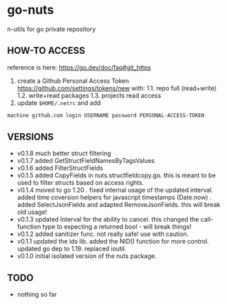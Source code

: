 # go-nuts

n-utils for go private repository

## HOW-TO ACCESS

reference is here: <https://go.dev/doc/faq#git_https>

1. create a Github Personal Access Token <https://github.com/settings/tokens/new> with:
  1.1. repo full (read+write)
  1.2. write+read packages
  1.3. projects read access
2. update ```$HOME/.netrc``` and add

````bash
machine github.com login USERNAME password PERSONAL-ACCESS-TOKEN
````

## VERSIONS

* v0.1.8 much better struct filtering
* v0.1.7 added GetStructFieldNamesByTagsValues
* v0.1.6 added FilterStructFields
* v0.1.5 added CopyFields in nuts.structfieldcopy.go. this is meant to be used to filter structs based on access rights.
* v0.1.4 moved to go 1.20 . fixed internal usage of the updated interval. added time coversion helpers for javascript timestamps (Date.now) . added SelectJsonFields and adapted RemoveJsonFields. this will break old usage!
* v0.1.3 updated Interval for the ability to cancel. this changed the call-function type to expecting a returned bool - will break things!
* v0.1.2 added sanitizer func. not really safe! use with caution.
* v0.1.1 updated the ids lib. added the NID() function for more control. updated go dep to 1.19. replaced ioutil.
* v0.1.0 initial isolated version of the nuts package.

## TODO

* nothing so far
